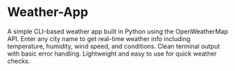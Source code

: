 # Weather-App
A simple CLI-based weather app built in Python using the OpenWeatherMap API. Enter any city name to get real-time weather info including temperature, humidity, wind speed, and conditions. Clean terminal output with basic error handling. Lightweight and easy to use for quick weather checks.
